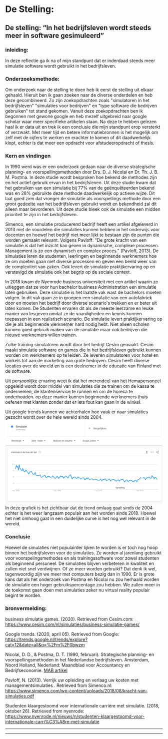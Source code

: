 # De Stelling:

## De stelling: “In het bedrijfsleven wordt steeds meer in software gesimuleerd”

### inleiding:
In deze reflectie ga ik na of mijn standpunt dat er inderdaad steeds meer simulatie software wordt gebruikt in het bedrijfsleven.

### Onderzoeksmethode:
Om onderzoek naar de stelling te doen heb ik eerst de stelling uit elkaar gehaald. Hieruit ben ik gaan zoeken naar de diverse onderdelen en heb deze gecombineerd. Zo zijn zoekopdrachten zoals "simulatoren in het bedrijfsleven" "simulaties voor bedrijven" en "type software die bedrijven gebruiken" tot stand gekomen. Vanuit deze zoekopdrachten ben ik begonnen met gewone google en heb mezelf uitgebreid naar google scholar waar meer specifieke artikelen staan. Na deze te hebben gelezen haal ik er data uit en trek ik een conclusie die mijn standpunt erop versterkt of verzwakt. Met meer tijd en betere informatiebronnen is het mogelijk om zelf met de cijfers te werken en erachter te komen of dit daadwerkelijk klopt, echter is dat meer een opdracht voor afstudeeropdracht of thesis. 

### Kern en vindingen
In 1990 werd was er een onderzoek gedaan naar de diverse strategische planning- en voorspellingsmethoden door Drs. D. J. Nicolai en Dr. Th. J. B. M. Postma. In deze studie wordt besproken hoe bekend de methodes zijn en het actief gebruik ervan in het bedrijfsleven. Uit deze studie kwam dat het gebruiken van een simulatie bij 77% van de geënquêteerden bekend was en 28% gebruikte deze methode daadwerkelijk op actieve wijze. Dit laat goed zien dat vroeger de simulatie als voorspellings methode door een groot gedeelte van het bedrijfsleven gebruikt wordt en bekendheid zal dit alleen maar bevorderen. Uit deze studie bleek ook de simulatie een midden prioriteit te zijn in het bedrijfsleven.

Simenco, een simulatie producerend bedrijf heeft een artikel afgeleverd in 2013 met de voordelen die simulaties kunnen hebben in het onderwijs voor docenten en hoewel het bedrijf niet meer lijkt te bestaan zijn de punten die worden gemaakt relevant. Volgens Pavloff: "De grote kracht van een simulatie is dat het inzicht kan geven in dynamische, complexe processen.
Management is zo een dynamisch en complex proces." (Pavloff, 2013). De simulaties leren de studenten, leerlingen en beginnende werknemers hoe ze om moeten gaan met diverse processen en geven een beeld weer van de complexiteit van zaken. Ook levert de simulatie praktijkervaring op en verstevigd de simulatie ook het begrip op de sociale context. 

In 2018 kwam de Nyenrode business universiteit met een artikel waarin ze uitleggen dat ze voor hun bachelor business Administration een simulatie laten gebruiken. Deze simulatie is het laatste vak wast de bachelors moeten volgen. In dit vak gaan ze in groepen een simulatie van een autofabriek door en moeten het bedrijf door diverse scenario's trekken en er beter uit laten komen. De Studenten ervaren dit als de meeste leerzame en leuke manier van lesgeven omdat ze de vaardigheden en kennis kunnen toepassen in een realistisch scenario. De simulatie levert praktijkervaring op die je als beginnende werknemer hard nodig hebt. Niet alleen scholen kunnen goed gebruik maken van de simulatie maar ook bedrijven die nieuwe werknemers willen trainen.

Zulke training simulatoren wordt door het bedrijf Cesim gemaakt. Cesim maakt simulatie software en games die in het bedrijfsleven gebruikt kunnen worden om werknemers op te leiden. Ze leveren simulatoren voor hotel en winkels tot aan de marketing van grote bedrijven. Cesim heeft diverse locaties over de wereld en is een deelnemer in de educatie van Finland met de software.

Uit persoonlijke ervaring weet ik dat het merendeel van het Hemapersoneel opgeleid wordt door middel van simulaties die ze trainen om de kassa te ondernemen, de klantenservice te runnen en om de horeca te onderhouden. op deze manier kunnen beginnende werknemers thuis oefenen met klanten zonder dat er iets fout kan gaan in de winkel. 

Uit google trends kunnen we achterhalen hoe vaak er naar simulaties gezocht wordt over de hele wereld sinds 2004.
![alt text](trends.png "google trends grafiek van simulatie sinds 2004") In deze grafiek is het zichtbaar dat de trend omlaag gaat sinds de 2004 echter is het weer langzaam populair aan het worden sinds 2018. Hoewel het niet omhoog gaat in een duidelijke curve is het nog wel relevant in de wereld.


### Conclusie
Hoewel de simulaties niet populairder lijken te worden is er toch nog hoop binnen het bedrijfsleven voor de simulaties. Ze worden al jarenlang gebruikt voor voorspelingsmethodes en als trainingssoftware voor zowel studenten als beginnend personeel. De simulaties blijven verbeteren in kwaliteit en zullen niet snel verdwijnen. Of ze meer worden gebruikt? Dat denk ik wel, tegenwoordig zijn we meer met computers bezig dan in 1990. Er is grote kans dat als het onderzoek van Postma en Nicolai nu zou herhaald worden de simulatie een hoger gebruikspercentage zou hebben. We zullen meer in de toekomst gaan doen met simulaties zeker nu virtual reality populair begint te worden.



### bronvermelding:
business simulatie games. (2020). Retrieved from Cesim.com: https://www.cesim.com/nl/simulaties/business-simulatie-games/

Google trends. (2020, april 05). Retrieved from Google: https://trends.google.nl/trends/explore?cat=12&date=all&q=%2Fm%2F0bwzm

Nicolai, D. D., & Postma, D. T. (1990, februari). Strategische planning- en voorspellingsmethoden in het Nederlandse bedrijfsleven. Amsterdam, Noord Holland, Nederland: Maandblad voor Accountancy en Bedrijfseconomie. [MAB artikel](/MAB_article.pdf)

Pavloff, N. (2013). Verrijk uw opleiding en verlaag uw kosten met managementsimulaties . Retrieved from Simenco.nl: https://www.simenco.com/wp-content/uploads/2018/08/kracht-van-simulaties.pdf

Studenten klaargestoomd voor internationale carrière met simulatie. (2018, oktober 26). Retrieved from nyenrode: https://www.nyenrode.nl/nieuws/n/studenten-klaargestoomd-voor-internationale-carri%C3%A8re-met-simulatie



---
---